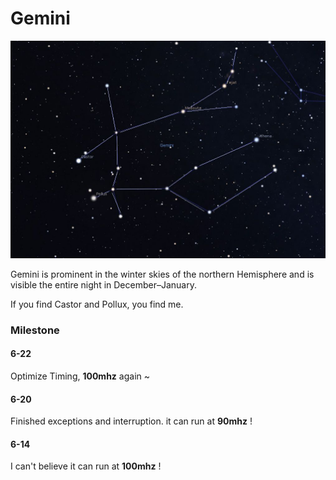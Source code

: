 # Gemini

![Gemini](doc/gemini.jpg)

Gemini is prominent in the winter skies of the northern Hemisphere and is visible the entire night in December–January.

If you find Castor and Pollux, you find me.

### Milestone

#### 6-22

Optimize Timing, **100mhz** again ~

#### 6-20

Finished exceptions and interruption. it can run at **90mhz** !

#### 6-14

I can't believe it can run at **100mhz** !